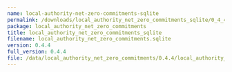 ```yaml
---
name: local-authority-net-zero-commitments-sqlite
permalink: /downloads/local_authority_net_zero_commitments_sqlite/0_4_4
package: local_authority_net_zero_commitments
title: local_authority_net_zero_commitments_sqlite
filename: local_authority_net_zero_commitments.sqlite
version: 0.4.4
full_version: 0.4.4
file: /data/local_authority_net_zero_commitments/0.4.4/local_authority_net_zero_commitments.sqlite
---
```

